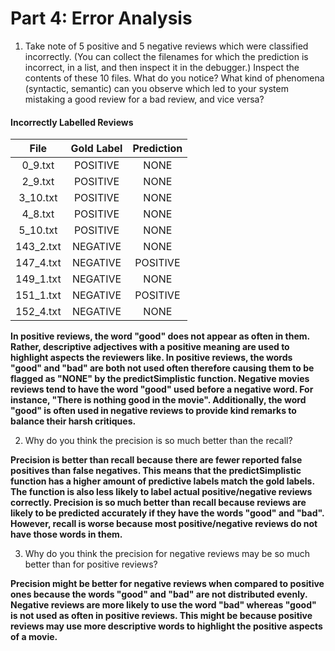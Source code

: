# Part 4: Error Analysis
1. Take note of 5 positive and 5 negative reviews which were classified
incorrectly. (You can collect the filenames for which the prediction is
incorrect, in a list, and then inspect it in the debugger.) Inspect the
contents of these 10 files. What do you notice? What kind of phenomena
(syntactic, semantic) can you observe which led to your system mistaking a
good review for a bad review, and vice versa? 

#### **Incorrectly Labelled Reviews**

|       File        | Gold Label | Prediction |
|:-----------------:|:----------:|:----------:|
|      0_9.txt      |  POSITIVE  |    NONE    |
|      2_9.txt      |  POSITIVE  |    NONE    |
|     3_10.txt      |  POSITIVE  |    NONE    |
|      4_8.txt      |  POSITIVE  |    NONE    |
|     5_10.txt      |  POSITIVE  |    NONE    |
|     143_2.txt     |  NEGATIVE  |    NONE    |
|     147_4.txt     |  NEGATIVE  |  POSITIVE  |
|     149_1.txt     |  NEGATIVE  |    NONE    |
|     151_1.txt     |  NEGATIVE  |  POSITIVE  |
|     152_4.txt     |  NEGATIVE  |    NONE    |

**In positive reviews, the word "good" does not appear as often in them.
Rather, descriptive adjectives with a positive meaning are used to highlight
aspects the reviewers like. In positive reviews, the words "good" and "bad"
are both not used often therefore causing them to be flagged as "NONE" by
the predictSimplistic function. Negative movies reviews tend to have the word
"good" used before a negative word. For instance, "There is nothing good in the movie".
Additionally, the word "good" is often used in negative reviews to provide kind remarks to
balance their harsh critiques.**

2. Why do you think the precision is so much better than the recall?

**Precision is better than recall because there are fewer reported false positives
than false negatives. This means that the predictSimplistic function has a higher amount of
predictive labels match the gold labels. The function is also less likely to label actual positive/negative
reviews correctly. Precision is so much better than recall because reviews are likely to be predicted accurately
if they have the words "good" and "bad". However, recall is worse because most positive/negative reviews do not
have those words in them.**

3. Why do you think the precision for negative reviews may be so much better
than for positive reviews?

**Precision might be better for negative reviews when compared to  positive ones because the words "good" and
"bad" are not distributed evenly. Negative reviews are more likely to use the word "bad" whereas "good" is not
used as often in positive reviews. This might be because positive reviews may use more descriptive words to highlight
the positive aspects of a movie.**